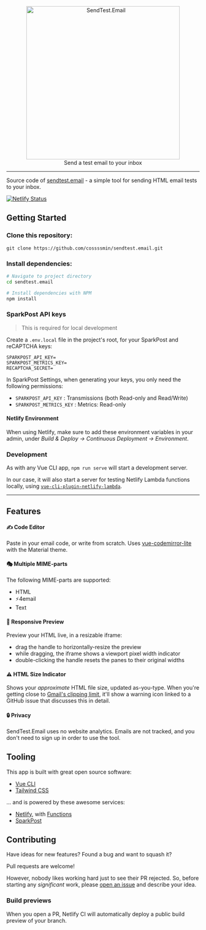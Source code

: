 <p align="center">
    <a href="https://sendtest.email/" target="_blank">
        <img width="400" src="https://res.cloudinary.com/cossssmin/image/upload/v1554371926/os/sendtest.email/ste-github.jpg" alt="SendTest.Email">
    </a>
    <br>
    Send a test email to your inbox
</p>

------

Source code of [sendtest.email](https://sendtest.email) - a simple tool for sending HTML email tests to your inbox.

[![Netlify Status](https://api.netlify.com/api/v1/badges/3e40d277-84a6-42aa-86a7-724a3fbbef1e/deploy-status)](https://app.netlify.com/sites/send-test-email/deploys)

## Getting Started

### Clone this repository:

```
git clone https://github.com/cossssmin/sendtest.email.git
```

### Install dependencies:

```sh
# Navigate to project directory
cd sendtest.email

# Install dependencies with NPM
npm install
```

### SparkPost API keys

> This is required for local development

Create a `.env.local` file in the project's root, for your SparkPost and reCAPTCHA keys:

```
SPARKPOST_API_KEY=
SPARKPOST_METRICS_KEY=
RECAPTCHA_SECRET=
```

In SparkPost Settings, when generating your keys, you only need the following permissions:

- `SPARKPOST_API_KEY` : Transmissions (both Read-only and Read/Write)
- `SPARKPOST_METRICS_KEY` : Metrics: Read-only

#### Netlify Environment

When using Netlify, make sure to add these environment variables in your admin, under *Build & Deploy &rarr; Continuous Deployment &rarr; Environment*.

### Development

As with any Vue CLI app, `npm run serve` will start a development server.

In our case, it will also start a server for testing Netlify Lambda functions locally, using [`vue-cli-plugin-netlify-lambda`](https://github.com/netlify/vue-cli-plugin-netlify-lambda).

***

## Features

#### ✍ Code Editor

Paste in your email code, or write from scratch. Uses [vue-codemirror-lite](https://github.com/cnu4/vue-codemirror-lite) with the Material theme.

#### 🎭 Multiple MIME-parts

The following MIME-parts are supported:

- HTML
- ⚡4email
- Text

#### 📱 Responsive Preview

Preview your HTML live, in a resizable iframe:

- drag the handle to horizontally-resize the preview
- while dragging, the iframe shows a viewport pixel width indicator
- double-clicking the handle resets the panes to their original widths

#### ⚠ HTML Size Indicator

Shows your _approximate_ HTML file size, updated as-you-type.
When you're getting close to [Gmail's clipping limit](https://github.com/hteumeuleu/email-bugs/issues/41), it'll show a warning icon linked to a GitHub issue that discusses this in detail.

#### 🔒 Privacy

SendTest.Email uses no website analytics. Emails are not tracked, and you don't need to sign up in order to use the tool.

## Tooling

This app is built with great open source software:

- [Vue CLI](https://cli.vuejs.org/)
- [Tailwind CSS](https://tailwindcss.com/)

... and is powered by these awesome services:

- [Netlify](https://www.netlify.com/), with [Functions](https://www.netlify.com/features/functions/)
- [SparkPost](https://www.sparkpost.com/)

## Contributing

Have ideas for new features? Found a bug and want to squash it?

Pull requests are welcome!

However, nobody likes working hard just to see their PR rejected.
So, before starting any *significant* work, please [open an issue](https://github.com/cossssmin/sendtest.email/issues/new) and describe your idea.

### Build previews

When you open a PR, Netlify CI will automatically deploy a public build preview of your branch.
